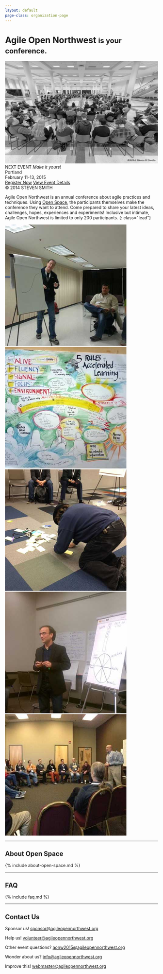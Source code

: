 ```yaml
---
layout: default
page-class: organization-page
---
```


<h1 id="about_us">Agile Open Northwest <small>is your conference.</small></h1>

<div class="banner homepage-banner">
  <img src="/img/circle.jpg" class="background"/>
  <div class="darken"></div>
  <div class="words">
    <div class="attention">NEXT EVENT <i>Make it yours!</i></div>
    <div class="location">Portland</div>
    <div class="date">February 11-13, 2015</div>
    <div>
        <a href="https://www.eventbrite.com/e/agile-open-northwest-2015-registration-13797256967" class="btn btn-primary">Register Now</a>
        <a href="/2015.php">View Event Details</a>
    </div>
  </div>
  <div class="attribution">&copy; 2014 STEVEN SMITH</div>
</div>

Agile Open Northwest is an annual conference about agile practices and techniques. Using [Open Space](#about_open_space), the participants themselves make the conference they want to attend. Come prepared to share your latest ideas, challenges, hopes, experiences and experiments! Inclusive but intimate, Agile Open Northwest is limited to only 200 participants.
{: class="lead"}

<div class="faces-5">
  <img src="/img/faces/a.jpg" alt="" class="face" />
  <img src="/img/faces/b.jpg" alt="" class="face" />
  <img src="/img/faces/c.jpg" alt="" class="face" />
  <img src="/img/faces/d.jpg" alt="" class="face" />
  <img src="/img/faces/e.jpg" alt="" class="face" />
</div>

<hr class="section"/>
<h2 id="about_open_space">About Open Space</h2>

{% include about-open-space.md %}


<hr class="section"/>
<h2 id="faq">FAQ</h2>

{% include faq.md %}


<hr class="section"/>
<h2 id="contact_us">Contact Us</h2>

Sponsor us!
[sponsor@agileopennorthwest.org](mailto:sponsor@agileopennorthwest.org)

Help us!
[volunteer@agileopennorthwest.org](mailto:volunteer@agileopennorthwest.org)

Other event questions?
[aonw2015@agileopennorthwest.org](mailto:aonw2015@agileopennorthwest.org)
    
Wonder about us?
[info@agileopennorthwest.org](mailto:info@agileopennorthwest.org)

Improve this!
[webmaster@agileopennorthwest.org](mailto:webmaster@agileopennorthwest.org)
